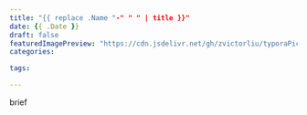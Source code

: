 ```yaml
---
title: "{{ replace .Name "-" " " | title }}"
date: {{ .Date }}
draft: false
featuredImagePreview: "https://cdn.jsdelivr.net/gh/zvictorliu/typoraPics@main/img/image-20230605150849270.png"
categories:

tags:

---
```


brief

<!--more-->
